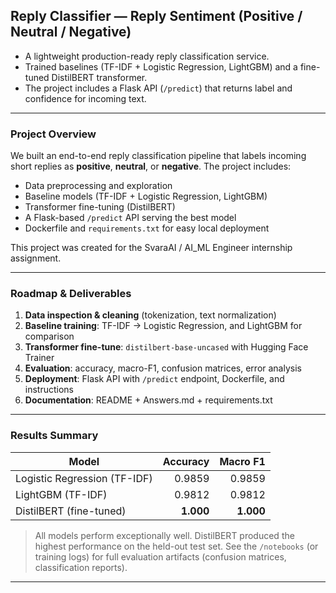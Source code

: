 ## Reply Classifier — Reply Sentiment (Positive / Neutral / Negative)

- A lightweight production-ready reply classification service.  
- Trained baselines (TF-IDF + Logistic Regression, LightGBM) and a fine-tuned DistilBERT transformer.
- The project includes a Flask API (`/predict`) that returns label and confidence for incoming text.

---

### Project Overview

We built an end-to-end reply classification pipeline that labels incoming short replies as **positive**, **neutral**, or **negative**. The project includes:

- Data preprocessing and exploration
- Baseline models (TF-IDF + Logistic Regression, LightGBM)
- Transformer fine-tuning (DistilBERT)
- A Flask-based `/predict` API serving the best model
- Dockerfile and `requirements.txt` for easy local deployment

This project was created for the SvaraAI / AI_ML Engineer internship assignment.

---

### Roadmap & Deliverables

1. **Data inspection & cleaning** (tokenization, text normalization)  
2. **Baseline training**: TF-IDF → Logistic Regression, and LightGBM for comparison  
3. **Transformer fine-tune**: `distilbert-base-uncased` with Hugging Face Trainer  
4. **Evaluation**: accuracy, macro-F1, confusion matrices, error analysis  
5. **Deployment**: Flask API with `/predict` endpoint, Dockerfile, and instructions  
6. **Documentation**: README + Answers.md + requirements.txt

---

### Results Summary

| Model                     | Accuracy | Macro F1 |
|---------------------------|----------:|---------:|
| Logistic Regression (TF-IDF) | 0.9859  | 0.9859  |
| LightGBM (TF-IDF)         | 0.9812  | 0.9812  |
| DistilBERT (fine-tuned)   | **1.000** | **1.000** |

> All models perform exceptionally well. DistilBERT produced the highest performance on the held-out test set. See the `/notebooks` (or training logs) for full evaluation artifacts (confusion matrices, classification reports).

---


